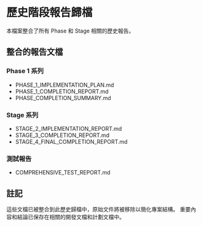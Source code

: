 # 歷史階段報告歸檔

本檔案整合了所有 Phase 和 Stage 相關的歷史報告。

## 整合的報告文檔

### Phase 1 系列
- PHASE_1_IMPLEMENTATION_PLAN.md
- PHASE_1_COMPLETION_REPORT.md
- PHASE_COMPLETION_SUMMARY.md

### Stage 系列  
- STAGE_2_IMPLEMENTATION_REPORT.md
- STAGE_3_COMPLETION_REPORT.md
- STAGE_4_FINAL_COMPLETION_REPORT.md

### 測試報告
- COMPREHENSIVE_TEST_REPORT.md

## 註記
這些文檔已被整合到此歷史歸檔中，原始文件將被移除以簡化專案結構。
重要內容和結論已保存在相關的開發文檔和計劃文檔中。
